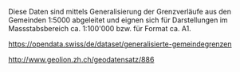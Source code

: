 Diese Daten sind mittels Generalisierung der Grenzverläufe aus den Gemeinden 1:5000 abgeleitet und eignen sich für Darstellungen im Massstabsbereich ca. 1:100'000 bzw. für Format ca. A1.

https://opendata.swiss/de/dataset/generalisierte-gemeindegrenzen

http://www.geolion.zh.ch/geodatensatz/886 
